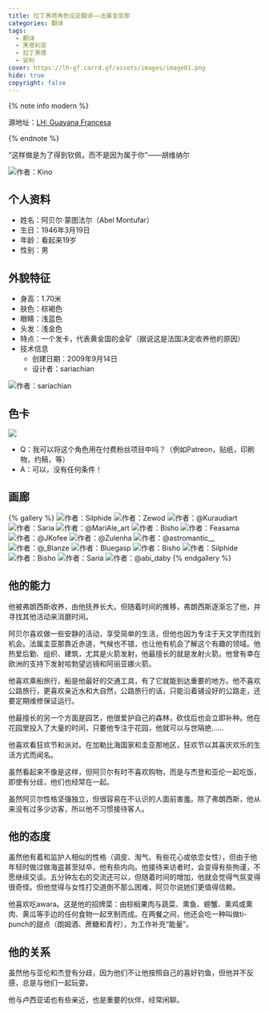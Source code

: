 ```yaml
---
title: 拉丁黑塔角色设定翻译——法属圭亚那
categories: 翻译
tags: 
  - 翻译
  - 黑塔利亚
  - 拉丁黑塔
  - 安利
cover: https://lh-gf.carrd.gf/assets/images/image01.png
hide: true
copyright: false
---
```


{% note info modern %}

源地址：[LH: Guayana Francesa](https://lh-gf.carrd.co/)

{% endnote %}

“这样做是为了得到钦佩，而不是因为属于你”——胡维纳尔

![作者：Kino](https://lh-gf.carrd.co/assets/images/image01.png)

## 个人资料

* 姓名：阿贝尔·蒙图法尔（Abel Montufar）
* 生日：1946年3月19日
* 年龄：看起来19岁
* 性别：男

## 外貌特征

* 身高：1.70米
* 肤色：棕褐色
* 眼睛：浅蓝色
* 头发：浅金色
* 特点：一个发卡，代表黄金国的金矿（据说这是法国决定收养他的原因）
* 技术信息
  * 创建日期：2009年9月14日
  * 设计者：sariachian

![作者：sariachian](https://lh-gf.carrd.co/assets/images/image02.jpg)

## 色卡

![](https://lh-gf.carrd.co/assets/images/image03.jpg)

* Q：我可以将这个角色用在付费粉丝项目中吗？（例如Patreon，贴纸，印刷物，约稿，等）
* A：可以，没有任何条件！

## 画廊

{% gallery %}
![作者：Silphide](https://lh-gf.carrd.co/assets/images/gallery01/d4b64fe5_original.jpg)
![作者：Zewod](https://lh-gf.carrd.co/assets/images/gallery01/96ee7533_original.jpg)
![作者：@Kuraudiart](https://lh-gf.carrd.co/assets/images/gallery01/63cc268b_original.jpg)
![作者：Saria](https://lh-gf.carrd.co/assets/images/gallery01/d9d4b3b6_original.jpg)
![作者：@MariAle_art](https://lh-gf.carrd.co/assets/images/gallery01/4a4ce7f0_original.jpg)
![作者：Bisho](https://lh-gf.carrd.co/assets/images/gallery01/a3696110_original.jpg)
![作者：Feasama](https://lh-gf.carrd.co/assets/images/gallery01/49ac78f8_original.gif)
![作者：@JKofee](https://lh-gf.carrd.co/assets/images/gallery01/40ced1e5_original.jpg)
![作者：@Zulenha](https://lh-gf.carrd.co/assets/images/gallery01/10b3d464_original.jpg)
![作者：@astromantic__](https://lh-gf.carrd.co/assets/images/gallery01/66bbf3a2_original.jpg)
![作者：@_Blanze](https://lh-gf.carrd.co/assets/images/gallery01/ba12676d_original.jpg)
![作者：Bluegasp](https://lh-gf.carrd.co/assets/images/gallery01/a4f1f427_original.jpg)
![作者：Bisho](https://lh-gf.carrd.co/assets/images/gallery01/4f77dcc4_original.jpg)
![作者：Silphide](https://lh-gf.carrd.co/assets/images/gallery01/1dbf2bad_original.jpg)
![作者：Bisho](https://lh-gf.carrd.co/assets/images/gallery01/6f8357d3_original.jpg)
![作者：Saria](https://lh-gf.carrd.co/assets/images/gallery01/848529fe_original.jpg)
![作者：@abi_daby](https://lh-gf.carrd.co/assets/images/gallery01/03a0f6ad_original.jpg)
{% endgallery %}

## 他的能力

他被弗朗西斯收养，由他抚养长大。但随着时间的推移，弗朗西斯逐渐忘了他，并寻找其他活动来消磨时间。

阿贝尔喜欢做一些安静的活动，享受简单的生活，但他也因为专注于天文学而找到机会。法属圭亚那靠近赤道，气候也不错，也让他有机会了解这个有趣的领域。他热爱后勤、组织、建筑，尤其是火箭发射，他最擅长的就是发射火箭。他曾有幸在欧洲的支持下发射哈勃望远镜和阿丽亚娜火箭。

他喜欢乘船旅行，船是他最好的交通工具，有了它就能到达重要的地方。他不喜欢公路旅行，更喜欢亲近水和大自然，公路旅行的话，只能沿着铺设好的公路走，还要定期维修保证运行。

他最擅长的另一个方面是园艺，他很爱护自己的森林，砍伐后也会立即补种。他在花园里投入了大量的时间，只要他专注于花园，他就可以与世隔绝……

他喜欢看狂欢节和派对。在加勒比海国家和圭亚那地区，狂欢节以其喜庆欢乐的生活方式而闻名。

虽然看起来不像是这样，但阿贝尔有时不喜欢购物，而是与杰登和亚伦一起吃饭，即使有分歧，他们也经常在一起。

虽然阿贝尔性格坚强独立，但很容易在不认识的人面前害羞。除了弗朗西斯，他从来没有过多少访客，所以他不习惯接待客人。

## 他的态度

虽然他有着和监护人相似的性格（调皮、淘气、有些花心或依恋女性），但由于他年轻时做过做海盗甚至狱卒，他有些内向。他接待来访者时，会变得有些拘谨，不愿继续交谈。五分钟左右的交流还可以，但随着时间的增加，他就会觉得气氛变得很奇怪。但他觉得与女性打交道倒不那么困难，阿贝尔说她们更值得信赖。

他喜欢吃awara。这是他的招牌菜：由棕榈果肉与蔬菜、熏鱼、螃蟹、熏鸡或熏肉、黄瓜等手边的任何食物一起烹制而成。在两餐之间，他还会吃一种叫做ti-punch的甜点（朗姆酒、蔗糖和青柠），为工作补充“能量”。

## 他的关系

虽然他与亚伦和杰登有分歧，因为他们不让他按照自己的喜好钓鱼，但他并不反感，总是与他们一起玩耍。

他与卢西亚诺也有些亲近，也是重要的伙伴，经常闲聊。

